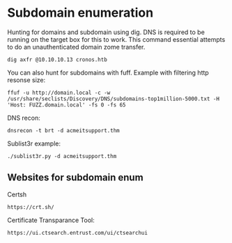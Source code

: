 # Subdomain enumeration

Hunting for domains and subdomain using dig. DNS is required to be running on the target box for this to work. This command essential attempts to do an unauthenticated domain zome transfer. 

```
dig axfr @10.10.10.13 cronos.htb
```

You can also hunt for subdomains with fuff. Example with filtering http resonse size:

```
ffuf -u http://domain.local -c -w /usr/share/seclists/Discovery/DNS/subdomains-top1million-5000.txt -H 'Host: FUZZ.domain.local' -fs 0 -fs 65
```

DNS recon:
```
dnsrecon -t brt -d acmeitsupport.thm
```

Sublist3r example:
```
./sublist3r.py -d acmeitsupport.thm
```

## Websites for subdomain enum

Certsh
```
https://crt.sh/
```

Certificate Transparance Tool:
```
https://ui.ctsearch.entrust.com/ui/ctsearchui
```
